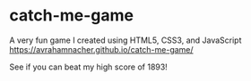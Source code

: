 # catch-me-game
A very fun game I created using HTML5, CSS3, and JavaScript
https://avrahamnacher.github.io/catch-me-game/

See if you can beat my high score of 1893!
